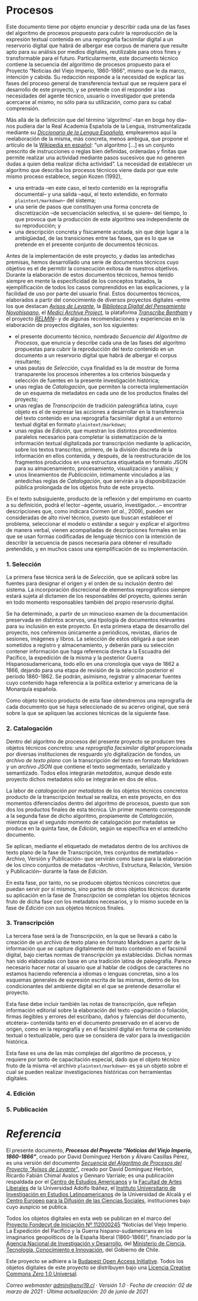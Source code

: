 # Procesos

Este documento tiene por objeto enunciar y describir cada una de las fases del algoritmo de procesos propuesto para cubrir la reproducción de la expresión textual contenida en una reprografía facsimilar digital a un reservorio digital que habrá de albergar ese corpus de manera que resulte apto para su análisis por medios digitales, reutilizable para otros fines y transformable para el futuro. Particularmente, este documento técnico contiene la secuencia del algorítimo de procesos propuesto para el Proyecto “Noticias del Viejo Imperio, 1860-1866”, mismo que le da marco, intención y cabida. Su redacción responde a la necesidad de explicar las fases del proceso general de transferencia textual que se requiere para el desarrollo de este proyecto, y se pretende con él responder a las necesidades del agente técnico, usuario o investigador que pretenda acercarse al mismo, no sólo para su utilización, como para su cabal comprensión.

Más allá de la definición que del término ‘algoritmo’ –tan en boga hoy día– nos pudiera dar la Real Academia Española de la Lengua, instrumentalizada mediante su *[Diccionario de la Lengua Española](http://lema.rae.es/drae/?val=algoritmo)*, emplearemos aquí la reelaboración de la misma, más concreta, menos ambigua, que propone el artículo de la [Wikipedia en español](https://es.wikipedia.org/wiki/Algoritmo): “un algoritmo […] es un conjunto prescrito de instrucciones o reglas bien definidas, ordenadas y finitas que permite realizar una actividad mediante pasos sucesivos que no generen dudas a quien deba realizar dicha actividad”. La necesidad de establecer un algoritmo que describa los procesos técnicos viene dada por que este mismo proceso establece, según Kozen (1992),

- una entrada –en este caso, el texto contenido en la reprografía documental– y una salida –aquí, el texto extendido, en formato `plaintext/markdown`– del sistema;
- una serie de pasos que constituyen una forma concreta de discretización –de secuenciación selectiva, si se quiere– del tiempo, lo que provoca que la producción de este algoritmo sea independiente de su reproducción; y
- una descripción concreta y físicamente acotada, sin que deje lugar a la ambigüedad, de las transiciones entre las fases, que es lo que se pretende en el presente conjunto de documentos técnicos.

Antes de la implementación de este proyecto, y dadas las antedichas premisas, hemos desarrollado una serie de documentos técnicos cuyo objetivo es el de permitir la consecución exitosa de nuestros objetivos. Durante la elaboración de estos documentos técnicos, hemos tenido siempre en mente la especificidad de los conceptos tratados, la ejemplificación de todos los casos comprendidos en las explicaciones, y la facilidad de uso por parte del usuario final. Estos documentos técnicos, elaborados a partir del conocimiento de diversos proyectos digitales –entre los que destacan *[Avisos de Levante](https://avisosdelevante.wordpress.com/)*,  la *[Biblioteca Digital del Pensamiento Novohispano](http://www.bdpn.unam.mx/)*, el *[Medici Archive Project](http://www.medici.org/)*, la plataforma *[Transcribe Bentham](http://blogs.ucl.ac.uk/transcribe-bentham/)* y el proyecto *[RELMIN](http://www.relmin.eu/index.php/en/)*– y de algunas recomendaciones y experiencias en la elaboración de proyectos digitales, son los siguientes:

- el presente documento técnico, nombrado *Secuencia del Algoritmo de Procesos*, que enuncia y describe cada una de las fases del algoritmo propuestas para cubrir la reproducción del texto contenido en un documento a un reservorio digital que habrá de albergar el corpus resultante;
- unas pautas de *Selección*, cuya finalidad es la de mostrar de forma transparente los procesos inherentes a los criterios búsqueda y selección de fuentes en la presente investigación histórica;
- unas reglas de *Catalogación*, que permiten la correcta implementación de un esquema de metadatos en cada uno de los productos finales del proyecto;
- unas reglas de *Transcripción* de tradición paleográfica latina, cuyo objeto es el de expresar las acciones a desarrollar en la transferencia del texto contenido en una reprografía facsimilar digital a un entorno textual digital en formato `plaintext/markdown`;
- unas reglas de *Edición*, que muestran los distintos procedimientos paralelos necesarios para completar la sistematización de la información textual digitalizada por transcripción mediante la aplicación, sobre los textos transcritos, primero, de la división discreta de la información en ellos contenida, y después, de la reestructuración de los fragmentos producidos en una estructura etiquetada en formato JSON para su almacenamiento, procesamiento, visualización y análisis; y
- unos lineamientos de *Publicación*, íntimamente vinculados a las antedichas reglas de *Catalogación*, que servirán a la disponibilización pública prolongada de los objetos fruto de este proyecto.

En el texto subsiguiente, producto de la reflexión y del empirismo en cuanto a su definición, podrá el lector –agente, usuario, investigador…– encontrar descripciones que, como indicara Cormen (*et al.*, 2009), pueden ser consideradas de alto nivel técnico, puesto que buscan establecer el problema, seleccionar el modelo o estándar a seguir y explicar el algoritmo de manera verbal, vienen acompañadas de descripciones formales en las que se usan formas codificadas de lenguaje técnico con la intención de describir la secuencia de pasos necesaria para obtener el resultado pretendido, y en muchos casos una ejemplificación de su implementación.

### 1. Selección

La primera fase técnica será la de *Selección*, que se aplicará sobre las fuentes para designar el origen y el orden de su inclusión dentro del sistema. La incorporación discrecional de elementos reprográficos siempre estará sujeta al dictamen de los responsables del proyecto, quienes serán en todo momento responsables también del propio reservorio digital.

Se ha determinado, a partir de un minucioso examen de la documentación preservada en distintos acervos, una tipología de documentos relevantes para su inclusión en este proyecto. En esta primera etapa de desarrollo del proyecto, nos ceñiremos únicamente a periódicos, revistas, diarios de sesiones, imágenes y libros. La selección de estos obligará a que sean sometidos a registro y almacenamiento, y deberán para su selección contener información que haga referencia directa a la Escuadra del Pacífico, la expedición de la misma y la posterior Guerra Hispanosudamericana, todo ello en una cronología que vaya de 1862 a 1866, dejando para una etapa de revisión de la selección posterior el período 1860-1862. Se podrán, asímismo, registrar y almacenar fuentes cuyo contenido haga referencia a la política exterior y americana de la Monarquía española.

Como objeto técnico producto de esta fase obtendremos una reprografía de cada documento que se haya seleccionado de su acervo original, que será sobre la que se apliquen las acciones técnicas de la siguiente fase.

### 2. Catalogación

Dentro del algoritmo de procesos del presente proyecto se producen tres objetos técnicos concretos: una *reprografía* *facsimilar digital* proporcionada por diversas instituciones de resguardo y/o digitalización de fondos, un *archivo de texto plano* con la transcripción del texto en formato Markdown y un *archivo JSON* que contiene el texto segmentado, serializado y semantizado. Todos ellos integrarán *metadatos*, aunque desde este proyecto dichos metadatos sólo se integrarán en dos de ellos. 

La labor de *catalogación por metadatos* de los objetos técnicos concretos producto de la transcripción textual se realiza, en este proyecto, en dos momentos diferenciados dentro del algoritmo de procesos, puesto que son dos los productos finales de esta técnica. Un primer momento corresponde a la segunda fase de dicho algoritmo, propiamente de *Catalogación*, mientras que el segundo momento de catalogación por metadatos se produce en la quinta fase, de *Edición*, según se especifica en el antedicho documento. 

Se aplican, mediante el etiquetado de metadatos dentro de los archivos de texto plano de la fase de Transcripción, tres conjuntos de metatados –Archivo, Versión y Publicación– que servirán como base para la elaboración de los cinco conjuntos de metadatos –Archivo, Estructura, Relación, Versión y Publicación– durante la fase de *Edición*.

En esta fase, por tanto, no se producen objetos técnicos concretos que puedan servir por sí mismos, sino partes de otros objetos técnicos: durante su aplicación en la fase de *Transcripción* se completan los objetos técnicos fruto de dicha fase con los metadatos necesarios, y lo mismo sucede en la fase de *Edición* con sus objetos técnicos finales.

### 3. Transcripción

La tercera fase será la de *Transcripción*, en la que se llevará a cabo la creación de un archivo de texto plano en formato Markdown a partir de la información que se capture digitalmente del texto contenido en el facsímil digital, bajo ciertas normas de transcripción ya establecidas. Dichas normas han sido elaboradas con base en una tradición latina de paleografía. Parece necesario hacer notar al usuario que al hablar de códigos de caracteres no estamos haciendo referencia a idiomas o lenguas concretas, sino a los esquemas generales de expresión escrita de las mismas, dentro de los condicionantes del ambiente digital en el que se pretende desarrollar el proyecto.

Esta fase debe incluir también las notas de transcripción, que reflejan información editorial sobre la elaboración del texto –paginación o foliación, firmas ilegibles y errores del escribano, daños y falencias del documento, etcétera– contenida tanto en el documento preservado en el acervo de origen, como en la reprografía y en el facsímil digital en forma de contenido textual o textualizable, pero que se considera de valor para la investigación histórica.

Esta fase es una de las más complejas del algoritmo de procesos, y requiere por tanto de capacitación especial, dado que el objeto técnico fruto de la misma –el archivo `plaintext/markdown`– es ya un objeto sobre el cual se pueden realizar investigaciones históricas con herramientas digitales.

### 4. Edición

### 5. Publicación

# *Referencia*

El presente documento, ***Procesos del Proyecto “Noticias del Viejo Imperio, 1860-1866”***, creado por David Domínguez Herbón y Álvaro Casillas Pérez, es una versión del documento *[Secuencia del Algoritmo de Procesos del Proyecto “Avisos de Levante”](http://avisosdelevante.net/proyecto_esp/algoritmo/)*, creado por David Domínguez Herbón, Ricardo Fabián Chimal Avalos y Gennaro Varriale; es una publicación respaldada por el [Centro de Estudios Americanos](https://artesliberales.uai.cl/centros/centro-de-estudios-americanos/) y la [Facultad de Artes Liberales](https://artesliberales.uai.cl/) de la Universidad Adolfo Ibáñez, el [Instituto Universitario de Investigación en Estudios Latinoamericanos](https://ielat.com/) de la Universidad de Alcalá y el [Centro Europeo para la Difusión de las Ciencias Sociales](http://www.archivodelafrontera.com/), instituciones bajo cuyo auspicio se publica.

Todos los objetos digitales en esta web se publican en el marco del [Proyecto Fondecyt de Iniciación Nº 112000245](https://s3.amazonaws.com/documentos.anid.cl/iniciacion/2020/fallo/NominaProyectosAprobadosIniciacion2020.pdf) “Noticias del Viejo Imperio. La Expedición del Pacífico y la Guerra hispano-sudamericana en los imaginarios geopolíticos de la España liberal (1860-1866)”, financiado por la [Agencia Nacional de Investigación y Desarrollo](https://www.anid.cl/), del [Ministerio de Ciencia, Tecnología, Conocimiento e Innovación](http://www.minciencia.gob.cl), del Gobierno de Chile.

Este proyecto se adhiere a la [Budapest Open Access Initiative](https://www.budapestopenaccessinitiative.org/boai-10-translations/spanish). Todos los objetos digitales de este proyecto se distribuyen bajo una [Licencia Creative Commons *Zero* 1.0 Universal](https://creativecommons.org/publicdomain/zero/1.0/deed.es).

*Correo webmaster [admin@envi19.cl](mailto:admin@envi19.cl)* · *Versión 1.0  ·  Fecha de creación: 02 de marzo de 2021  ·  Última actualización: 20 de junio de 2021*